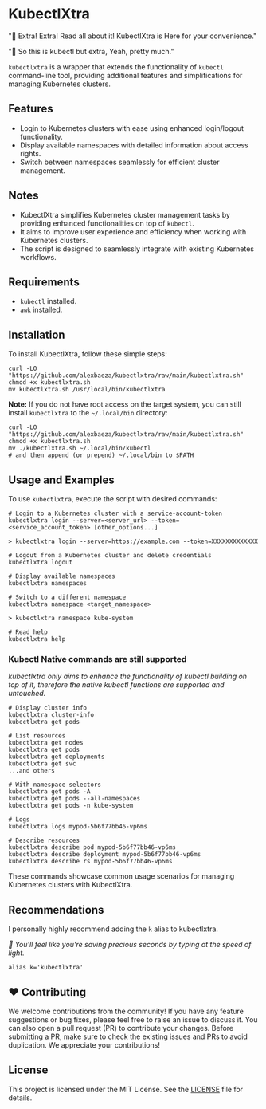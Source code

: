# KubectlXtra

"📰 Extra! Extra! Read all about it! KubectlXtra is Here for your convenience."

"💁 So this is kubectl but extra, Yeah, pretty much."

`kubectlxtra` is a wrapper that extends the functionality of `kubectl` command-line tool, providing additional
features and simplifications for managing Kubernetes clusters.

## Features

- Login to Kubernetes clusters with ease using enhanced login/logout functionality.
- Display available namespaces with detailed information about access rights.
- Switch between namespaces seamlessly for efficient cluster management.

## Notes

- KubectlXtra simplifies Kubernetes cluster management tasks by providing enhanced functionalities on top of `kubectl`.
- It aims to improve user experience and efficiency when working with Kubernetes clusters.
- The script is designed to seamlessly integrate with existing Kubernetes workflows.

## Requirements

- `kubectl` installed.
- `awk` installed.

## Installation

To install KubectlXtra, follow these simple steps:

```shell
curl -LO "https://github.com/alexbaeza/kubectlxtra/raw/main/kubectlxtra.sh"
chmod +x kubectlxtra.sh
mv kubectlxtra.sh /usr/local/bin/kubectlxtra
```

**Note:** 
If you do not have root access on the target system, you can still install `kubectlxtra` to the `~/.local/bin` directory:

```shell
curl -LO "https://github.com/alexbaeza/kubectlxtra/raw/main/kubectlxtra.sh"
chmod +x kubectlxtra.sh
mv ./kubectlxtra.sh ~/.local/bin/kubectl
# and then append (or prepend) ~/.local/bin to $PATH
```

## Usage and Examples

To use `kubectlxtra`, execute the script with desired commands:

```shell
# Login to a Kubernetes cluster with a service-account-token
kubectlxtra login --server=<server_url> --token=<service_account_token> [other_options...]

> kubectlxtra login --server=https://example.com --token=XXXXXXXXXXXXX
```

```shell
# Logout from a Kubernetes cluster and delete credentials
kubectlxtra logout
```

```shell
# Display available namespaces
kubectlxtra namespaces
```

```shell
# Switch to a different namespace
kubectlxtra namespace <target_namespace>

> kubectlxtra namespace kube-system
```

```shell
# Read help
kubectlxtra help
```

### Kubectl Native commands are still supported

_kubectlxtra only aims to enhance the functionality of kubectl building on top of it, therefore the native kubectl
functions are supported and untouched._

```shell
# Display cluster info
kubectlxtra cluster-info
kubectlxtra get pods
```

```shell
# List resources
kubectlxtra get nodes
kubectlxtra get pods
kubectlxtra get deployments
kubectlxtra get svc
...and others
```

```shell
# With namespace selectors
kubectlxtra get pods -A
kubectlxtra get pods --all-namespaces
kubectlxtra get pods -n kube-system
```

```shell
# Logs
kubectlxtra logs mypod-5b6f77bb46-vp6ms
```

```shell
# Describe resources
kubectlxtra describe pod mypod-5b6f77bb46-vp6ms
kubectlxtra describe deployment mypod-5b6f77bb46-vp6ms
kubectlxtra describe rs mypod-5b6f77bb46-vp6ms
```

These commands showcase common usage scenarios for managing Kubernetes clusters with KubectlXtra.

## Recommendations

I personally highly recommend adding the `k` alias to kubectlxtra.

_🚀 You'll feel like you're saving precious seconds by typing at the speed of light._

```shell
alias k='kubectlxtra'
```

## ❤️ Contributing

We welcome contributions from the community! If you have any feature suggestions or bug fixes, please feel free to raise
an issue to discuss it. You can also open a pull request (PR) to contribute your changes. Before submitting a PR, make
sure to check the existing issues and PRs to avoid duplication. We appreciate your contributions!

## License

This project is licensed under the MIT License.
See the [LICENSE](https://github.com/example/kubectlxtra/raw/main/LICENSE) file for details.
